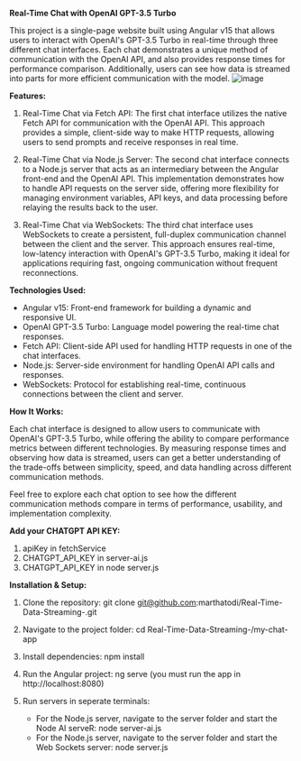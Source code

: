 **Real-Time Chat with OpenAI GPT-3.5 Turbo**

This project is a single-page website built using Angular v15 that allows users to interact with OpenAI's GPT-3.5 Turbo in real-time through three different chat interfaces. Each chat demonstrates a unique method of communication with the OpenAI API, and also provides response times for performance comparison. Additionally, users can see how data is streamed into parts for more efficient communication with the model.
![image](https://github.com/user-attachments/assets/0944f0ec-24b1-465f-bcb7-da896c075f28)

**Features:**

1. Real-Time Chat via Fetch API:
        The first chat interface utilizes the native Fetch API for communication with the OpenAI API.
        This approach provides a simple, client-side way to make HTTP requests, allowing users to send prompts and receive responses in real time.

2. Real-Time Chat via Node.js Server:
        The second chat interface connects to a Node.js server that acts as an intermediary between the Angular front-end and the OpenAI API.
        This implementation demonstrates how to handle API requests on the server side, offering more flexibility for managing environment variables, API keys, and data processing before relaying the results back to the user.

3. Real-Time Chat via WebSockets:
        The third chat interface uses WebSockets to create a persistent, full-duplex communication channel between the client and the server.
        This approach ensures real-time, low-latency interaction with OpenAI's GPT-3.5 Turbo, making it ideal for applications requiring fast, ongoing communication without frequent reconnections.

**Technologies Used:**

  - Angular v15: Front-end framework for building a dynamic and responsive UI.
  - OpenAI GPT-3.5 Turbo: Language model powering the real-time chat responses.
  - Fetch API: Client-side API used for handling HTTP requests in one of the chat interfaces.
  - Node.js: Server-side environment for handling OpenAI API calls and responses.
  - WebSockets: Protocol for establishing real-time, continuous connections between the client and server.

**How It Works:**

Each chat interface is designed to allow users to communicate with OpenAI's GPT-3.5 Turbo, while offering the ability to compare performance metrics between different technologies. By measuring response times and observing how data is streamed, users can get a better understanding of the trade-offs between simplicity, speed, and data handling across different communication methods.

Feel free to explore each chat option to see how the different communication methods compare in terms of performance, usability, and implementation complexity.

**Add your CHATGPT API KEY:**

  1. apiKey in fetchService
  2. CHATGPT_API_KEY in server-ai.js
  3. CHATGPT_API_KEY in node server.js

**Installation & Setup:**

  1. Clone the repository: git clone git@github.com:marthatodi/Real-Time-Data-Streaming-.git

  2. Navigate to the project folder: cd Real-Time-Data-Streaming-/my-chat-app

  3. Install dependencies: npm install

  4. Run the Angular project: ng serve (you must run the app in http://localhost:8080)

  5. Run servers in seperate terminals:
        - For the Node.js server, navigate to the server folder and start the Node AI serveR: node server-ai.js
        - For the Node.js server, navigate to the server folder and start the Web Sockets server: node server.js




